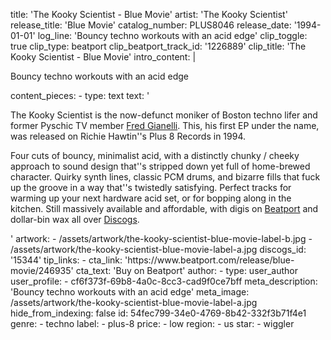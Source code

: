 title: 'The Kooky Scientist - Blue Movie'
artist: 'The Kooky Scientist'
release_title: 'Blue Movie'
catalog_number: PLUS8046
release_date: '1994-01-01'
log_line: 'Bouncy techno workouts with an acid edge'
clip_toggle: true
clip_type: beatport
clip_beatport_track_id: '1226889'
clip_title: 'The Kooky Scientist - Blue Movie'
intro_content: |
  <p>Bouncy techno workouts with an acid edge
  </p>
content_pieces:
  -
    type: text
    text: '<p>The Kooky Scientist is the now-defunct moniker of Boston techno lifer and former Pyschic TV member&nbsp;<a href="https://www.discogs.com/artist/17581-Fred-Giannelli">Fred Gianelli</a>. This, his first EP under the name, was released on Richie Hawtin''s Plus 8 Records in 1994.&nbsp;</p><p>Four cuts of bouncy, minimalist acid, with a distinctly chunky / cheeky approach to sound design that''s stripped down yet full of home-brewed character. Quirky synth lines, classic PCM drums, and bizarre fills that fuck up the groove in a way that''s twistedly satisfying. Perfect tracks for warming up your next hardware acid set, or for bopping along in the kitchen. Still massively available and affordable, with digis on <a href="https://www.beatport.com/release/blue-movie/246935">Beatport</a>&nbsp;and dollar-bin wax all over <a href="https://www.discogs.com/sell/release/15344?ev=rb">Discogs</a>.&nbsp;</p>'
artwork:
  - /assets/artwork/the-kooky-scientist-blue-movie-label-b.jpg
  - /assets/artwork/the-kooky-scientist-blue-movie-label-a.jpg
discogs_id: '15344'
tip_links:
  -
    cta_link: 'https://www.beatport.com/release/blue-movie/246935'
    cta_text: 'Buy on Beatport'
author:
  -
    type: user_author
    user_profile:
      - cf6f373f-69b8-4a0c-8cc3-cad9f0ce7bff
meta_description: 'Bouncy techno workouts with an acid edge'
meta_image: /assets/artwork/the-kooky-scientist-blue-movie-label-a.jpg
hide_from_indexing: false
id: 54fec799-34e0-4769-8b42-332f3b71f4e1
genre:
  - techno
label:
  - plus-8
price:
  - low
region:
  - us
star:
  - wiggler
